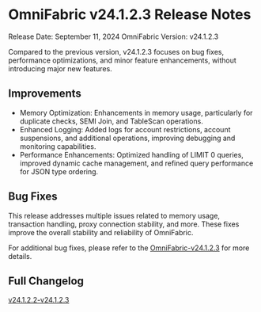 # **OmniFabric v24.1.2.3 Release Notes**

Release Date: September 11, 2024
OmniFabric Version: v24.1.2.3

Compared to the previous version, v24.1.2.3 focuses on bug fixes, performance optimizations, and minor feature enhancements, without introducing major new features.

## Improvements

- Memory Optimization: Enhancements in memory usage, particularly for duplicate checks, SEMI Join, and TableScan operations.
- Enhanced Logging: Added logs for account restrictions, account suspensions, and additional operations, improving debugging and monitoring capabilities.
- Performance Enhancements: Optimized handling of LIMIT 0 queries, improved dynamic cache management, and refined query performance for JSON type ordering.

## Bug Fixes

This release addresses multiple issues related to memory usage, transaction handling, proxy connection stability, and more. These fixes improve the overall stability and reliability of OmniFabric.

For additional bug fixes, please refer to the [OmniFabric-v24.1.2.3](https://github.com/OmniFabric/OmniFabric/releases/tag/v1.2.3) for more details.

## Full Changelog

[v24.1.2.2-v24.1.2.3](https://github.com/OmniFabric/OmniFabric/compare/v1.2.2...v1.2.3)
